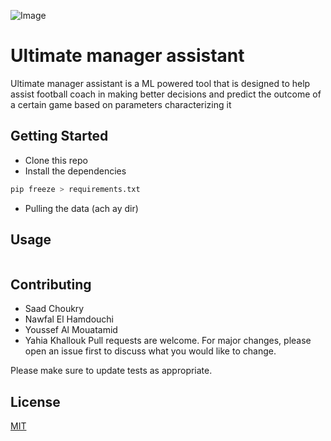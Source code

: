 ![Image](https://cdn.discordapp.com/attachments/695016572342894653/740639387221622824/logo.png)
# Ultimate manager assistant

Ultimate manager assistant is a ML powered tool that is designed to help assist football coach in making better decisions and predict the outcome of a certain game based on parameters characterizing it

## Getting Started

- Clone this repo
- Install the dependencies
```bash
pip freeze > requirements.txt
```
- Pulling the data (ach ay dir)

## Usage

```python

```

## Contributing
- Saad Choukry
- Nawfal El Hamdouchi
- Youssef Al Mouatamid
- Yahia Khallouk
Pull requests are welcome. For major changes, please open an issue first to discuss what you would like to change.

Please make sure to update tests as appropriate.

## License
[MIT](https://choosealicense.com/licenses/mit/)